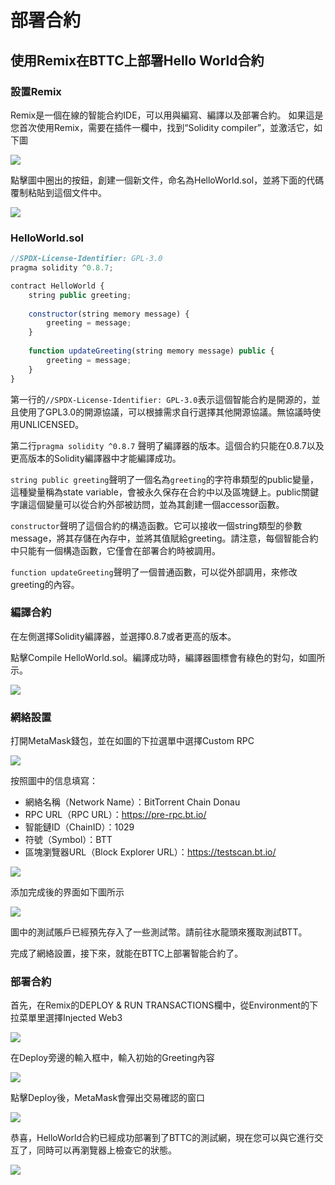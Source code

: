 # 部署合約
## 使用Remix在BTTC上部署Hello World合約
### 設置Remix
Remix是一個在線的智能合約IDE，可以用與編寫、編譯以及部署合約。
如果這是您首次使用Remix，需要在插件一欄中，找到“Solidity compiler”，並激活它，如下圖

![](https://i.imgur.com/BFprOBG.png)

點擊圖中圈出的按鈕，創建一個新文件，命名為HelloWorld.sol，並將下面的代碼覆制粘貼到這個文件中。

![](https://i.imgur.com/iTedpga.png)

### HelloWorld.sol

```js
//SPDX-License-Identifier: GPL-3.0
pragma solidity ^0.8.7;

contract HelloWorld {
    string public greeting;
    
    constructor(string memory message) {
        greeting = message;
    }
    
    function updateGreeting(string memory message) public {
        greeting = message;
    }
}
```

第一行的`//SPDX-License-Identifier: GPL-3.0`表示這個智能合約是開源的，並且使用了GPL3.0的開源協議，可以根據需求自行選擇其他開源協議。無協議時使用UNLICENSED。

第二行`pragma solidity ^0.8.7` 聲明了編譯器的版本。這個合約只能在0.8.7以及更高版本的Solidity編譯器中才能編譯成功。

`string public greeting`聲明了一個名為`greeting`的字符串類型的public變量，這種變量稱為state variable，會被永久保存在合約中以及區塊鏈上。public關鍵字讓這個變量可以從合約外部被訪問，並為其創建一個accessor函數。

`constructor`聲明了這個合約的構造函數。它可以接收一個string類型的參數message，將其存儲在內存中，並將其值賦給greeting。請注意，每個智能合約中只能有一個構造函數，它僅會在部署合約時被調用。

`function updateGreeting`聲明了一個普通函數，可以從外部調用，來修改greeting的內容。

### 編譯合約

在左側選擇Solidity編譯器，並選擇0.8.7或者更高的版本。

點擊Compile HelloWorld.sol。編譯成功時，編譯器圖標會有綠色的對勾，如圖所示。

![](https://i.imgur.com/XNYEsGM.png)


### 網絡設置

打開MetaMask錢包，並在如圖的下拉選單中選擇Custom RPC

![](https://i.imgur.com/RzNmbtC.png)


按照圖中的信息填寫：

* 網絡名稱（Network Name）：BitTorrent Chain Donau
* RPC URL（RPC URL）：https://pre-rpc.bt.io/ 
* 智能鏈ID（ChainID）：1029
* 符號（Symbol）：BTT
* 區塊瀏覽器URL（Block Explorer URL）：https://testscan.bt.io/

![](https://i.imgur.com/5f34Tme.png)


添加完成後的界面如下圖所示

![](https://i.imgur.com/p6pGbpF.png)

圖中的測試賬戶已經預先存入了一些測試幣。請前往水龍頭來獲取測試BTT。

完成了網絡設置，接下來，就能在BTTC上部署智能合約了。

### 部署合約

首先，在Remix的DEPLOY & RUN TRANSACTIONS欄中，從Environment的下拉菜單里選擇Injected Web3

![](https://i.imgur.com/zG0J7ge.png)


在Deploy旁邊的輸入框中，輸入初始的Greeting內容

![](https://i.imgur.com/rZzofHN.png)


點擊Deploy後，MetaMask會彈出交易確認的窗口

![](https://i.imgur.com/j5fSmxg.png)


恭喜，HelloWorld合約已經成功部署到了BTTC的測試網，現在您可以與它進行交互了，同時可以再瀏覽器上檢查它的狀態。

![](https://i.imgur.com/DIxheNu.png)
